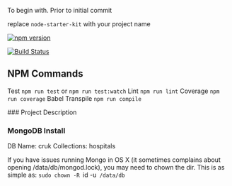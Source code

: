 To begin with. Prior to initial commit

replace `node-starter-kit` with your project name

[![npm version](https://badge.fury.io/js/node-starter-kit.svg)](http://badge.fury.io/js/node-starter-kit)

[![Build Status](https://travis-ci.org/pebblecode/node-starter-kit.svg)](https://travis-ci.org/pebblecode/node-starter-kit)


## NPM Commands
Test `npm run test` or `npm run test:watch`
Lint `npm run lint`
Coverage `npm run coverage`
Babel Transpile `npm run compile`

### Project Description

### MongoDB Install
DB Name: cruk
Collections: hospitals

If you have issues running Mongo in OS X (it sometimes complains about opening /data/db/mongod.lock), you may need to chown the dir. This is as simple as:
`sudo chown -R `id -u` /data/db`